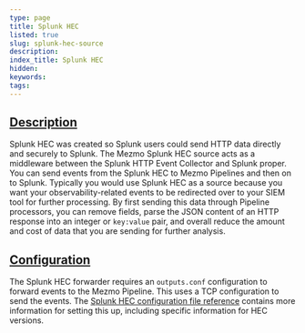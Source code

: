 ```yaml
---
type: page
title: Splunk HEC
listed: true
slug: splunk-hec-source
description: 
index_title: Splunk HEC
hidden: 
keywords: 
tags: 
---
```


## [Description](#description)

Splunk HEC was created so Splunk users could send HTTP data directly and securely to Splunk. The Mezmo Splunk HEC source acts as a middleware between the Splunk HTTP Event Collector and Splunk proper. You can send events from the Splunk HEC to Mezmo Pipelines and then on to Splunk. Typically you would use Splunk HEC as a source because you want your observability-related events to be redirected over to your SIEM tool for further processing. By first sending this data through Pipeline processors, you can remove fields, parse the JSON content of an HTTP response into an integer or `key:value` pair, and overall reduce the amount and cost of data that you are sending for further analysis.

## [Configuration](#configuration)

The Splunk HEC forwarder requires an `outputs.conf` configuration to forward events to the Mezmo Pipeline. This uses a TCP configuration to send the events. The [Splunk HEC configuration file reference](https://docs.splunk.com/Documentation/Splunk/9.4.0/Admin/outputsconf#outputs.conf.example) contains more information for setting this up, including specific information for HEC versions.